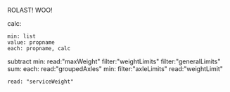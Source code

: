 ROLAST! WOO!



calc:

	min: list
	value: propname
	each: propname, calc


subtract
	min:
		read:"maxWeight"
		filter:"weightLimits"
		filter:"generalLimits"
		sum:
			each:
				read:"groupedAxles"
				min:
					filter:"axleLimits"
					read:"weightLimit"

	read: "serviceWeight"